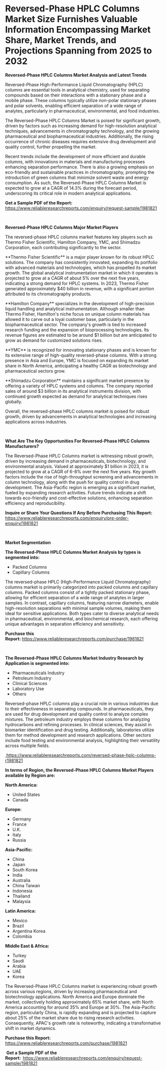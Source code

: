 <p><h1>Reversed-Phase HPLC Columns Market Size Furnishes Valuable Information Encompassing Market Share, Market Trends, and Projections Spanning from 2025 to 2032</h1></p><p><strong>Reversed-Phase HPLC Columns Market Analysis and Latest Trends</strong></p>
<p><p>Reversed-Phase High-Performance Liquid Chromatography (HPLC) columns are essential tools in analytical chemistry, used for separating compounds based on their interactions with a stationary phase and a mobile phase. These columns typically utilize non-polar stationary phases and polar solvents, enabling efficient separation of a wide range of analytes, particularly in pharmaceutical, environmental, and food industries.</p><p>The Reversed-Phase HPLC Columns Market is poised for significant growth, driven by factors such as increasing demand for high-resolution analytical techniques, advancements in chromatography technology, and the growing pharmaceutical and biopharmaceutical industries. Additionally, the rising occurrence of chronic diseases requires extensive drug development and quality control, further propelling the market.</p><p>Recent trends include the development of more efficient and durable columns, with innovations in materials and manufacturing processes enhancing separation performance. There is also a growing emphasis on eco-friendly and sustainable practices in chromatography, prompting the introduction of green columns that minimize solvent waste and energy consumption. As such, the Reversed-Phase HPLC Columns Market is expected to grow at a CAGR of 14.3% during the forecast period, underscoring its critical role in modern analytical applications.</p></p>
<p><strong>Get a Sample PDF of the Report:&nbsp;</strong> <a href="https://www.reliableresearchreports.com/enquiry/request-sample/1981821?utm_campaign=3077&utm_medium=2&utm_source=Github&utm_content=ia&utm_term=12042025&utm_id=reversed-phase-hplc-columns">https://www.reliableresearchreports.com/enquiry/request-sample/1981821</a></p>
<p>&nbsp;</p>
<p><strong>Reversed-Phase HPLC Columns Major Market Players</strong></p>
<p><p>The reversed-phase HPLC columns market features key players such as Thermo Fisher Scientific, Hamilton Company, YMC, and Shimadzu Corporation, each contributing significantly to the sector.</p><p>**Thermo Fisher Scientific** is a major player known for its robust HPLC solutions. The company has consistently innovated, expanding its portfolio with advanced materials and technologies, which has propelled its market growth. The global analytical instrumentation market in which it operates is projected to grow at a CAGR of about 5% over the next five years, indicating a strong demand for HPLC systems. In 2023, Thermo Fisher generated approximately $40 billion in revenue, with a significant portion attributed to its chromatography products.</p><p>**Hamilton Company** specializes in the development of high-precision liquid handling and analytical instrumentation. Although smaller than Thermo Fisher, Hamilton's niche focus on unique column materials has allowed it to carve out a loyal customer base, particularly in the biopharmaceutical sector. The company's growth is tied to increased research funding and the expansion of bioprocessing technologies. Its revenue figures are estimated to be around $1 billion but are anticipated to grow as demand for customized solutions rises.</p><p>**YMC** is recognized for innovating stationary phases and is known for its extensive range of high-quality reversed-phase columns. With a strong presence in Asia and Europe, YMC is focused on expanding its market share in North America, anticipating a healthy CAGR as biotechnology and pharmaceutical sectors grow. </p><p>**Shimadzu Corporation** maintains a significant market presence by offering a variety of HPLC systems and columns. The company reported sales of around $3 billion in its analytical instruments division, with continued growth expected as demand for analytical techniques rises globally.</p><p>Overall, the reversed-phase HPLC columns market is poised for robust growth, driven by advancements in analytical technologies and increasing applications across industries.</p></p>
<p>&nbsp;</p>
<p><strong>What Are The Key Opportunities For Reversed-Phase HPLC Columns Manufacturers?</strong></p>
<p><p>The Reversed-Phase HPLC Columns market is witnessing robust growth, driven by increasing demand in pharmaceuticals, biotechnology, and environmental analysis. Valued at approximately $1 billion in 2023, it is projected to grow at a CAGR of 6-8% over the next five years. Key growth factors include the rise of high-throughput screening and advancements in column technology, along with the push for quality control in drug development. The Asia-Pacific region is emerging as a significant market, fueled by expanding research activities. Future trends indicate a shift towards eco-friendly and cost-effective solutions, enhancing separation efficiency and reproducibility.</p></p>
<p><strong>Inquire or Share Your Questions If Any Before Purchasing This Report:</strong> <a href="https://www.reliableresearchreports.com/enquiry/pre-order-enquiry/1981821?utm_campaign=3077&utm_medium=2&utm_source=Github&utm_content=ia&utm_term=12042025&utm_id=reversed-phase-hplc-columns">https://www.reliableresearchreports.com/enquiry/pre-order-enquiry/1981821</a></p>
<p>&nbsp;</p>
<p><strong>Market Segmentation</strong></p>
<p><strong>The Reversed-Phase HPLC Columns Market Analysis by types is segmented into:</strong></p>
<p><ul><li>Packed Columns</li><li>Capillary Columns</li></ul></p>
<p><p>The reversed-phase HPLC (High-Performance Liquid Chromatography) columns market is primarily categorized into packed columns and capillary columns. Packed columns consist of a tightly packed stationary phase, allowing for efficient separation of a wide range of analytes in larger samples. In contrast, capillary columns, featuring narrow diameters, enable high-resolution separations with minimal sample volumes, making them ideal for sensitive applications. Both types cater to diverse analytical needs in pharmaceutical, environmental, and biochemical research, each offering unique advantages in separation efficiency and sensitivity.</p></p>
<p><strong>Purchase this Report:&nbsp;</strong><a href="https://www.reliableresearchreports.com/purchase/1981821?utm_campaign=3077&utm_medium=2&utm_source=Github&utm_content=ia&utm_term=12042025&utm_id=reversed-phase-hplc-columns">https://www.reliableresearchreports.com/purchase/1981821</a></p>
<p>&nbsp;</p>
<p><strong>The Reversed-Phase HPLC Columns Market Industry Research by Application is segmented into:</strong></p>
<p><ul><li>Pharmaceuticals Industry</li><li>Petroleum Industry</li><li>Clinical Sciences</li><li>Laboratory Use</li><li>Others</li></ul></p>
<p><p>Reversed-phase HPLC columns play a crucial role in various industries due to their effectiveness in separating compounds. In pharmaceuticals, they are used for drug development and quality control to analyze complex mixtures. The petroleum industry employs these columns for analyzing hydrocarbons and refining processes. In clinical sciences, they assist in biomarker identification and drug testing. Additionally, laboratories utilize them for method development and research applications. Other sectors include food testing and environmental analysis, highlighting their versatility across multiple fields.</p></p>
<p><a href="https://www.reliableresearchreports.com/reversed-phase-hplc-columns-r1981821?utm_campaign=3077&utm_medium=2&utm_source=Github&utm_content=ia&utm_term=12042025&utm_id=reversed-phase-hplc-columns">&nbsp;https://www.reliableresearchreports.com/reversed-phase-hplc-columns-r1981821</a></p>
<p><strong>In terms of Region, the Reversed-Phase HPLC Columns Market Players available by Region are:</strong></p>
<p>
    <p> <strong> North America: </strong>
        <ul>
            <li>United States</li>
            <li>Canada</li>
        </ul>
        </p> 
    <p> <strong> Europe: </strong>
        <ul>
            <li>Germany</li>
            <li>France</li>
            <li>U.K.</li>
            <li>Italy</li>
            <li>Russia</li>
        </ul>
        </p> 
    <p> <strong> Asia-Pacific: </strong>
        <ul>
            <li>China</li>
            <li>Japan</li>
            <li>South Korea</li>
            <li>India</li>
            <li>Australia</li>
            <li>China Taiwan</li>
            <li>Indonesia</li>
            <li>Thailand</li>
            <li>Malaysia</li>
        </ul>
        </p> 
    <p> <strong> Latin America: </strong>
        <ul>
            <li>Mexico</li>
            <li>Brazil</li>
            <li>Argentina Korea</li>
            <li>Colombia</li>
        </ul>
        </p> 
    <p> <strong> Middle East & Africa: </strong>
        <ul>
            <li>Turkey</li>
            <li>Saudi</li>
            <li>Arabia</li>
            <li>UAE</li>
            <li>Korea</li>
        </ul>
    </p>
    </p>
<p><p>The Reversed-Phase HPLC Columns market is experiencing robust growth across various regions, driven by increasing pharmaceutical and biotechnology applications. North America and Europe dominate the market, collectively holding approximately 65% market share, with North America accounting for around 35% and Europe at 30%. The Asia-Pacific region, particularly China, is rapidly expanding and is projected to capture about 25% of the market share due to rising research activities. Consequently, APAC's growth rate is noteworthy, indicating a transformative shift in market dynamics.</p></p>
<p><strong>Purchase this Report: </strong><a href="https://www.reliableresearchreports.com/purchase/1981821?utm_campaign=3077&utm_medium=2&utm_source=Github&utm_content=ia&utm_term=12042025&utm_id=reversed-phase-hplc-columns">https://www.reliableresearchreports.com/purchase/1981821</a></p>
<p>&nbsp;<strong>Get a Sample PDF of the Report:&nbsp;&nbsp;</strong><a href="https://www.reliableresearchreports.com/enquiry/request-sample/1981821?utm_campaign=3077&utm_medium=2&utm_source=Github&utm_content=ia&utm_term=12042025&utm_id=reversed-phase-hplc-columns">https://www.reliableresearchreports.com/enquiry/request-sample/1981821</a></p>
<p><strong></strong></p>
<p><p></p><p></p><p></p></p>